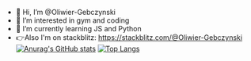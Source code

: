 - 👋 Hi, I’m @Oliwier-Gebczynski
- 👀 I’m interested in gym and coding
- 🌱 I’m currently learning JS and Python
- 👉Also I'm on stackblitz: https://stackblitz.com/@Oliwier-Gebczynski
[![Anurag's GitHub stats](https://github-readme-stats.vercel.app/api?username=Oliwier-Gebczynski&theme=dracula)](https://github.com/anuraghazra/github-readme-stats)
[![Top Langs](https://github-readme-stats.vercel.app/api/top-langs/?username=Oliwier-Gebczynski&layout=compact&theme=dracula)
](https://github.com/anuraghazra/github-readme-stats)
